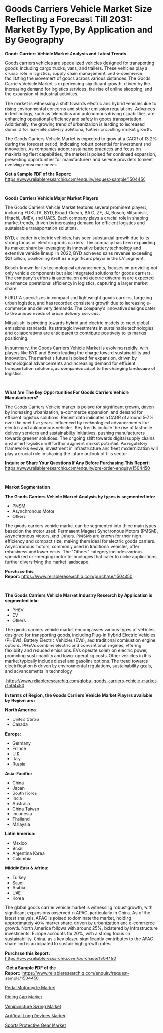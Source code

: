 <p><h1>Goods Carriers Vehicle Market Size Reflecting a Forecast Till 2031: Market By Type, By Application and By Geography</h1></p><p><strong>Goods Carriers Vehicle Market Analysis and Latest Trends</strong></p>
<p><p>Goods carriers vehicles are specialized vehicles designed for transporting goods, including cargo trucks, vans, and trailers. These vehicles play a crucial role in logistics, supply chain management, and e-commerce, facilitating the movement of goods across various distances. The Goods Carriers Vehicle Market is experiencing significant growth, driven by the increasing demand for logistics services, the rise of online shopping, and the expansion of industrial activities.</p><p>The market is witnessing a shift towards electric and hybrid vehicles due to rising environmental concerns and stricter emission regulations. Advances in technology, such as telematics and autonomous driving capabilities, are enhancing operational efficiency and safety in goods transportation. Additionally, the growing trend of urbanization is leading to increased demand for last-mile delivery solutions, further propelling market growth.</p><p>The Goods Carriers Vehicle Market is expected to grow at a CAGR of 13.2% during the forecast period, indicating robust potential for investment and innovation. As companies adopt sustainable practices and focus on maximizing fleet capabilities, the market is poised for continued expansion, presenting opportunities for manufacturers and service providers to meet evolving consumer needs.</p></p>
<p><strong>Get a Sample PDF of the Report:&nbsp;</strong> <a href="https://www.reliableresearchiq.com/enquiry/request-sample/1504450?utm_campaign=1136&utm_medium=2&utm_source=Github&utm_content=ia&utm_term=27092024&utm_id=goods-carriers-vehicle">https://www.reliableresearchiq.com/enquiry/request-sample/1504450</a></p>
<p>&nbsp;</p>
<p><strong>Goods Carriers Vehicle Major Market Players</strong></p>
<p><p>The Goods Carriers Vehicle Market features several prominent players, including FUKUTA, BYD, Broad-Ocean, BAIC, ZF, JJ, Bosch, Mitsubishi, Hitachi, JMEV, and UAES. Each company plays a crucial role in shaping market trends, driven by increasing demand for efficient logistics and sustainable transportation solutions.</p><p>BYD, a leader in electric vehicles, has seen substantial growth due to its strong focus on electric goods carriers. The company has been expanding its market share by leveraging its innovative battery technology and extensive vehicle lineup. In 2022, BYD achieved sales revenue exceeding $21 billion, positioning itself as a significant player in the EV segment.</p><p>Bosch, known for its technological advancements, focuses on providing not only vehicle components but also integrated solutions for goods carriers. The company's efforts in automation and electric drivetrains are expected to enhance operational efficiency in logistics, capturing a larger market share.</p><p>FUKUTA specializes in compact and lightweight goods carriers, targeting urban logistics, and has recorded consistent growth due to increasing e-commerce and delivery demands. The company’s innovative designs cater to the unique needs of urban delivery services.</p><p>Mitsubishi is pivoting towards hybrid and electric models to meet global emissions standards. Its strategic investments in sustainable technologies and collaborations are anticipated to contribute positively to its market positioning.</p><p>In summary, the Goods Carriers Vehicle Market is evolving rapidly, with players like BYD and Bosch leading the charge toward sustainability and innovation. The market's future is poised for expansion, driven by technological advancements and increasing demand for efficient transportation solutions, as companies adapt to the changing landscape of logistics.</p></p>
<p>&nbsp;</p>
<p><strong>What Are The Key Opportunities For Goods Carriers Vehicle Manufacturers?</strong></p>
<p><p>The Goods Carriers Vehicle market is poised for significant growth, driven by increasing urbanization, e-commerce expansion, and demand for efficient logistics solutions. Recent data indicates a CAGR of around 5-7% over the next five years, influenced by technological advancements like electric and autonomous vehicles. Key trends include the rise of last-mile delivery services and sustainability initiatives, pushing manufacturers towards greener solutions. The ongoing shift towards digital supply chains and smart logistics will further augment market potential. As regulatory frameworks evolve, investment in infrastructure and fleet modernization will play a crucial role in shaping the future outlook of this sector.</p></p>
<p><strong>Inquire or Share Your Questions If Any Before Purchasing This Report:</strong> <a href="https://www.reliableresearchiq.com/enquiry/pre-order-enquiry/1504450?utm_campaign=1136&utm_medium=2&utm_source=Github&utm_content=ia&utm_term=27092024&utm_id=goods-carriers-vehicle">https://www.reliableresearchiq.com/enquiry/pre-order-enquiry/1504450</a></p>
<p>&nbsp;</p>
<p><strong>Market Segmentation</strong></p>
<p><strong>The Goods Carriers Vehicle Market Analysis by types is segmented into:</strong></p>
<p><ul><li>PMSM</li><li>Asynchronous Motor</li><li>Others</li></ul></p>
<p><p>The goods carriers vehicle market can be segmented into three main types based on the motor used: Permanent Magnet Synchronous Motors (PMSM), Asynchronous Motors, and Others. PMSMs are known for their high efficiency and compact size, making them ideal for electric goods carriers. Asynchronous motors, commonly used in traditional vehicles, offer robustness and lower costs. The "Others" category includes various specialized or emerging motor technologies that cater to niche applications, further diversifying the market landscape.</p></p>
<p><strong>Purchase this Report:&nbsp;</strong><a href="https://www.reliableresearchiq.com/purchase/1504450?utm_campaign=1136&utm_medium=2&utm_source=Github&utm_content=ia&utm_term=27092024&utm_id=goods-carriers-vehicle">https://www.reliableresearchiq.com/purchase/1504450</a></p>
<p>&nbsp;</p>
<p><strong>The Goods Carriers Vehicle Market Industry Research by Application is segmented into:</strong></p>
<p><ul><li>PHEV</li><li>EV</li><li>Others</li></ul></p>
<p><p>The goods carriers vehicle market encompasses various types of vehicles designed for transporting goods, including Plug-in Hybrid Electric Vehicles (PHEVs), Battery Electric Vehicles (EVs), and traditional combustion engine options. PHEVs combine electric and conventional engines, offering flexibility and reduced emissions. EVs operate solely on electric power, promoting sustainability and lower operating costs. Other vehicles in this market typically include diesel and gasoline options. The trend towards electrification is driven by environmental regulations, sustainability goals, and advancements in technology.</p></p>
<p><a href="https://www.reliableresearchiq.com/global-goods-carriers-vehicle-market-r1504450?utm_campaign=1136&utm_medium=2&utm_source=Github&utm_content=ia&utm_term=27092024&utm_id=goods-carriers-vehicle">&nbsp;https://www.reliableresearchiq.com/global-goods-carriers-vehicle-market-r1504450</a></p>
<p><strong>In terms of Region, the Goods Carriers Vehicle Market Players available by Region are:</strong></p>
<p>
    <p> <strong> North America: </strong>
        <ul>
            <li>United States</li>
            <li>Canada</li>
        </ul>
        </p> 
    <p> <strong> Europe: </strong>
        <ul>
            <li>Germany</li>
            <li>France</li>
            <li>U.K.</li>
            <li>Italy</li>
            <li>Russia</li>
        </ul>
        </p> 
    <p> <strong> Asia-Pacific: </strong>
        <ul>
            <li>China</li>
            <li>Japan</li>
            <li>South Korea</li>
            <li>India</li>
            <li>Australia</li>
            <li>China Taiwan</li>
            <li>Indonesia</li>
            <li>Thailand</li>
            <li>Malaysia</li>
        </ul>
        </p> 
    <p> <strong> Latin America: </strong>
        <ul>
            <li>Mexico</li>
            <li>Brazil</li>
            <li>Argentina Korea</li>
            <li>Colombia</li>
        </ul>
        </p> 
    <p> <strong> Middle East & Africa: </strong>
        <ul>
            <li>Turkey</li>
            <li>Saudi</li>
            <li>Arabia</li>
            <li>UAE</li>
            <li>Korea</li>
        </ul>
    </p>
    </p>
<p><p>The global goods carrier vehicle market is witnessing robust growth, with significant expansions observed in APAC, particularly in China. As of the latest analysis, APAC is poised to dominate the market, holding approximately 40% market share, driven by urbanization and e-commerce growth. North America follows with around 25%, bolstered by infrastructure investments. Europe accounts for 20%, with a strong focus on sustainability. China, as a key player, significantly contributes to the APAC share and is anticipated to sustain high growth rates.</p></p>
<p><strong>Purchase this Report: </strong><a href="https://www.reliableresearchiq.com/purchase/1504450?utm_campaign=1136&utm_medium=2&utm_source=Github&utm_content=ia&utm_term=27092024&utm_id=goods-carriers-vehicle">https://www.reliableresearchiq.com/purchase/1504450</a></p>
<p>&nbsp;<strong>Get a Sample PDF of the Report:&nbsp;&nbsp;</strong><a href="https://www.reliableresearchiq.com/enquiry/request-sample/1504450?utm_campaign=1136&utm_medium=2&utm_source=Github&utm_content=ia&utm_term=27092024&utm_id=goods-carriers-vehicle">https://www.reliableresearchiq.com/enquiry/request-sample/1504450</a></p>
<p><strong></strong></p>
<p><p><a href="https://www.linkedin.com/pulse/global-pedal-motorcycle-market-size-expected-experience-qwwpe?trackingId=7giifAWDQ%2BeHSyz2prn2bA%3D%3D&utm_campaign=1136&utm_medium=2&utm_source=Github&utm_content=ia&utm_term=27092024&utm_id=goods-carriers-vehicle">Pedal Motorcycle Market</a></p><p><a href="https://www.linkedin.com/pulse/riding-cap-market-global-regional-analysis-focus-region-5qepe?trackingId=%2FCkRZNOKQ16EI3%2B6tRX4oA%3D%3D&utm_campaign=1136&utm_medium=2&utm_source=Github&utm_content=ia&utm_term=27092024&utm_id=goods-carriers-vehicle">Riding Cap Market</a></p><p><a href="https://issuu.com/reportprime-2/docs/venipuncture-syring-market-size-203_86d860a0bb997b?utm_campaign=1136&utm_medium=2&utm_source=Github&utm_content=ia&utm_term=27092024&utm_id=goods-carriers-vehicle">Venipuncture Syring Market</a></p><p><a href="https://issuu.com/reportprime-2/docs/artificial-lung-devices-market-size_d5f5b9f61cd16f?utm_campaign=1136&utm_medium=2&utm_source=Github&utm_content=ia&utm_term=27092024&utm_id=goods-carriers-vehicle">Artificial Lung Devices Market</a></p><p><a href="https://www.linkedin.com/pulse/sports-protective-gear-market-outlook-share-analysis-growth-h2twc?trackingId=QM5GpXpAQ7STBZIpJozV9A%3D%3D&utm_campaign=1136&utm_medium=2&utm_source=Github&utm_content=ia&utm_term=27092024&utm_id=goods-carriers-vehicle">Sports Protective Gear Market</a></p></p>